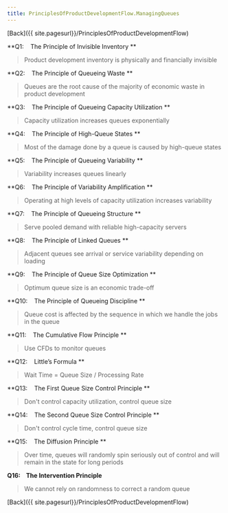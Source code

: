 ```yaml
---
title: PrinciplesOfProductDevelopmentFlow.ManagingQueues
---
```

[Back]({{ site.pagesurl}}/PrinciplesOfProductDevelopmentFlow)

**Q1:    The Principle of Invisible Inventory **
> Product development inventory is physically and financially invisible

**Q2:    The Principle of Queueing Waste **
> Queues are the root cause of the majority of economic waste in product development

**Q3:    The Principle of Queueing Capacity Utilization **
> Capacity utilization increases queues exponentially

**Q4:    The Principle of High-Queue States **
> Most of the damage done by a queue is caused by high-queue states

**Q5:    The Principle of Queueing Variability **
> Variability increases queues linearly

**Q6:    The Principle of Variability Amplification **
> Operating at high levels of capacity utilization increases variability

**Q7:    The Principle of Queueing Structure **
> Serve pooled demand with reliable high-capacity servers

**Q8:    The Principle of Linked Queues **
> Adjacent queues see arrival or service variability depending on loading

**Q9:    The Principle of Queue Size Optimization **
> Optimum queue size is an economic trade-off

**Q10:    The Principle of Queueing Discipline **
> Queue cost is affected by the sequence in which we handle the jobs in the queue

**Q11:    The Cumulative Flow Principle **
> Use CFDs to monitor queues

**Q12:    Little’s Formula **
> Wait Time = Queue Size / Processing Rate

**Q13:    The First Queue Size Control Principle **
> Don't control capacity utilization, control queue size

**Q14:    The Second Queue Size Control Principle **
> Don't control cycle time, control queue size

**Q15:    The Diffusion Principle **
> Over time, queues will randomly spin seriously out of control and will remain in the state for long periods

**Q16:    The Intervention Principle**
> We cannot rely on randomness to correct a random queue

[Back]({{ site.pagesurl}}/PrinciplesOfProductDevelopmentFlow)
